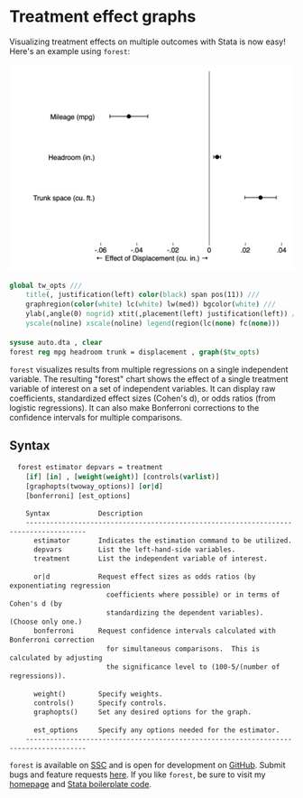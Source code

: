 # Treatment effect graphs

Visualizing treatment effects on multiple outcomes with Stata is now easy! Here's an example using `forest`:

![Visualizing treatment effects on multiple outcomes with Stata](/img/forest.png)

```stata
global tw_opts ///
	title(, justification(left) color(black) span pos(11)) ///
    graphregion(color(white) lc(white) lw(med)) bgcolor(white) ///
    ylab(,angle(0) nogrid) xtit(,placement(left) justification(left)) ///
    yscale(noline) xscale(noline) legend(region(lc(none) fc(none)))

sysuse auto.dta , clear
forest reg mpg headroom trunk = displacement , graph($tw_opts)
```

`forest` visualizes results from multiple regressions on a single independent variable.  The resulting "forest" chart
shows the effect of a single treatment variable of interest on a set of independent variables.  It can display raw
coefficients, standardized effect sizes (Cohen's d), or odds ratios (from logistic regressions).  It can also make
Bonferroni corrections to the confidence intervals for multiple comparisons.

## Syntax
```stata
  forest estimator depvars = treatment
    [if] [in] , [weight(weight)] [controls(varlist)]
    [graphopts(twoway_options)] [or|d]
    [bonferroni] [est_options]
```
```
    Syntax            Description
    -------------------------------------------------------------------------------------
      estimator       Indicates the estimation command to be utilized.
      depvars         List the left-hand-side variables.
      treatment       List the independent variable of interest.

      or|d            Request effect sizes as odds ratios (by exponentiating regression
                        coefficients where possible) or in terms of Cohen's d (by
                        standardizing the dependent variables). (Choose only one.)
      bonferroni      Request confidence intervals calculated with Bonferroni correction
                        for simultaneous comparisons.  This is calculated by adjusting
                        the significance level to (100-5/(number of regressions)).

      weight()        Specify weights.
      controls()      Specify controls.
      graphopts()     Set any desired options for the graph.

      est_options     Specify any options needed for the estimator.
    -------------------------------------------------------------------------------------
```


`forest` is available on [SSC](https://ideas.repec.org/c/boc/bocode/s458591.html) and is open for development on [GitHub](https://github.com/bbdaniels/forest). Submit bugs and feature requests [here](https://github.com/bbdaniels/forest/issues). If you like `forest`, be sure to visit my [homepage](http://bbdaniels.github.io) and [Stata boilerplate code](https://gist.github.com/bbdaniels/a3c9f9416f1d16d6f3c6e8cf371f1d89).
